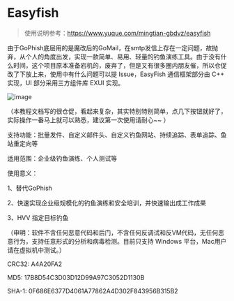 # Easyfish
> 使用说明参考：https://www.yuque.com/mingtian-gbdvz/easyfish

由于GoPhish底层用的是魔改后的GoMail，在smtp发信上存在一定问题，故抛弃，从个人的角度出发，实现一款简单、易用、轻量的钓鱼演练工具。由于没有什么时间，这个项目原本准备宕机的，废弃了，但是又有很多圈内朋友催，所以仓促改了下放上来，使用中有什么问题可以提 Issue，EasyFish 通信框架部分由 C++ 实现，UI 部分采用三方组件库 EXUI 实现。

![image](https://github.com/bin-maker/EasyFish/assets/77133486/ea76335a-ed4d-42f5-b384-1d91ef18b8ed)


（本教程文档写的很仓促，看起来复杂，其实特别特别简单，点几下按钮就好了，实际操作一番马上就可以熟悉，建议第一次使用请耐心~~ ）

支持功能：批量发件、自定义邮件头、自定义钓鱼网站、持续追踪、表单追踪、鱼站重定向等

适用范围：企业级钓鱼演练、个人测试等

使用意义：

1、替代GoPhish

2、快速实现企业级规模化的钓鱼演练和安全培训，并快速输出成工作成果

3、HVV 指定目标钓鱼

（申明：软件不含任何恶意代码和后门，不含任何反调试和反VM代码，无任何恶意行为，支持任意形式的分析和病毒检测。目前只支持 Windows 平台，Mac用户请在虚拟机中测试。）

CRC32: A4A20FA2

MD5: 17B8D54C3D03D12D99A97C3052D1130B

SHA-1: 0F686E6377D4061A77862A4D302F843956B315B2



